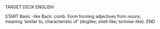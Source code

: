 TARGET DECK
ENGLISH

START
Basic
-like
Back: comb. Form forming adjectives from nouns, meaning ‘similar to, characteristic of’ (doglike; shell-like; tortoise-like).
END
